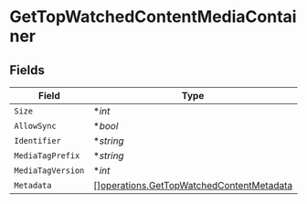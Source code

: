 # GetTopWatchedContentMediaContainer


## Fields

| Field                                                                                                | Type                                                                                                 | Required                                                                                             | Description                                                                                          | Example                                                                                              |
| ---------------------------------------------------------------------------------------------------- | ---------------------------------------------------------------------------------------------------- | ---------------------------------------------------------------------------------------------------- | ---------------------------------------------------------------------------------------------------- | ---------------------------------------------------------------------------------------------------- |
| `Size`                                                                                               | **int*                                                                                               | :heavy_minus_sign:                                                                                   | N/A                                                                                                  | 1                                                                                                    |
| `AllowSync`                                                                                          | **bool*                                                                                              | :heavy_minus_sign:                                                                                   | N/A                                                                                                  | true                                                                                                 |
| `Identifier`                                                                                         | **string*                                                                                            | :heavy_minus_sign:                                                                                   | N/A                                                                                                  | com.plexapp.plugins.library                                                                          |
| `MediaTagPrefix`                                                                                     | **string*                                                                                            | :heavy_minus_sign:                                                                                   | N/A                                                                                                  | /system/bundle/media/flags/                                                                          |
| `MediaTagVersion`                                                                                    | **int*                                                                                               | :heavy_minus_sign:                                                                                   | N/A                                                                                                  | 1698860922                                                                                           |
| `Metadata`                                                                                           | [][operations.GetTopWatchedContentMetadata](../../models/operations/gettopwatchedcontentmetadata.md) | :heavy_minus_sign:                                                                                   | N/A                                                                                                  |                                                                                                      |
